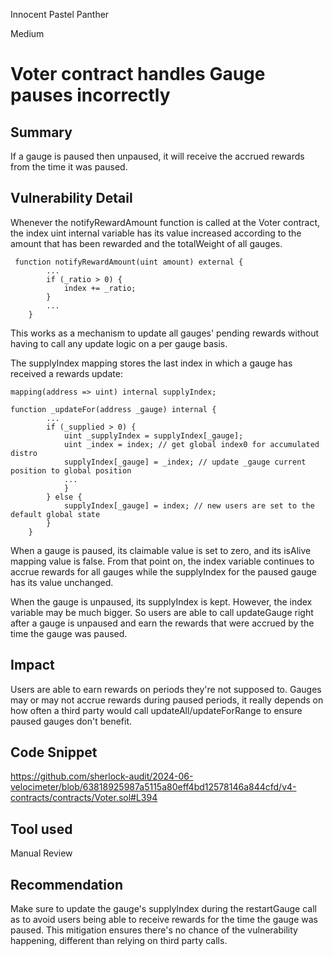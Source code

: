 Innocent Pastel Panther

Medium

# Voter contract handles Gauge pauses incorrectly

## Summary
If a gauge is paused then unpaused, it will receive the accrued rewards from the time it was paused.
## Vulnerability Detail
Whenever the notifyRewardAmount function is called at the Voter contract, the index uint internal variable has its value increased according to the amount that has been rewarded and the totalWeight of all gauges.

```solidity
 function notifyRewardAmount(uint amount) external {
        ...
        if (_ratio > 0) {
            index += _ratio;
        }
        ...
    }
```

This works as a mechanism to update all gauges' pending rewards without having to call any update logic on a per gauge basis.


The supplyIndex mapping stores the last index in which a gauge has received a rewards update:
```solidity
mapping(address => uint) internal supplyIndex;

function _updateFor(address _gauge) internal {
        ...
        if (_supplied > 0) {
            uint _supplyIndex = supplyIndex[_gauge];
            uint _index = index; // get global index0 for accumulated distro
            supplyIndex[_gauge] = _index; // update _gauge current position to global position
            ...
            }
        } else {
            supplyIndex[_gauge] = index; // new users are set to the default global state
        }
    }
```

When a gauge is paused, its claimable value is set to zero, and its isAlive mapping value is false.
From that point on, the index variable continues to accrue rewards for all gauges while the supplyIndex for the paused gauge has its value unchanged.

When the gauge is unpaused, its supplyIndex is kept. However, the index variable may be much bigger. So users are able to call updateGauge right after a gauge is unpaused and earn the rewards that were accrued by the time the gauge was paused.
## Impact
Users are able to earn rewards on periods they're not supposed to.
Gauges may or may not accrue rewards during paused periods, it really depends on how often a third party would call updateAll/updateForRange to ensure paused gauges don't benefit.
## Code Snippet
https://github.com/sherlock-audit/2024-06-velocimeter/blob/63818925987a5115a80eff4bd12578146a844cfd/v4-contracts/contracts/Voter.sol#L394

## Tool used

Manual Review

## Recommendation
Make sure to update the gauge's supplyIndex during the restartGauge call as to avoid users being able to receive rewards for the time the gauge was paused.
This mitigation ensures there's no chance of the vulnerability happening, different than relying on third party calls.